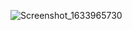 ![Screenshot_1633965730](https://user-images.githubusercontent.com/90783453/136828569-36362748-3f33-4c15-a417-2c7562d41049.png)
